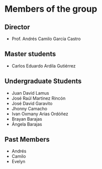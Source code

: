 # Members of the group

## Director
- Prof. Andrés Camilo García Castro
## Master students
- Carlos Eduardo Ardila Gutiérrez
## Undergraduate Students
- Juan David Lamus
- José Raúl Martinez Rincón
- José David Garavito
- Jhonny Camacho
- Ivan Oxmany Arias Ordóñez
- Brayan Barajas
- Ángela Barajas
## Past Members
- Andrés
- Camilo
- Evelyn
